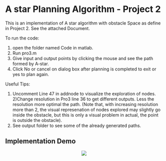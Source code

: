 # A star Planning Algorithm - Project 2

This is an implementation of A star algorithm with obstacle Space as define in Project 2. See the attached Document.

To run the code:
1) open the folder named Code in matlab.
2) Run pro3.m
3) Give input and output points by clicking the mouse and see the path formed by A-star.
4) Click No or cancel on dialog box after planning is completed to exit or yes to plan again.

Useful Tips:
1) Uncomment Line 47 in addnode to visualize the exploration of nodes.
2)Change resolution in Pro3 line 36 to get different outputs. Less the resolution more optimal the path. (Note that, with increasing resolution more than 2, the visual represenation of nodes explored may slightly go inside the obstacle, but this is only a visual problem in actual, the point is outside the obstacle).
3) See output folder to see some of the already generated paths.

## Implementation Demo


<p align="center">
<img src="https://github.com/anirudhtopiwala/ENPM-661-Planning-Projects/tree/master/A-Star-On-TurtleBot/A-star-Planning-Algorithm-Project2/Output/A*.gif">
</p>
